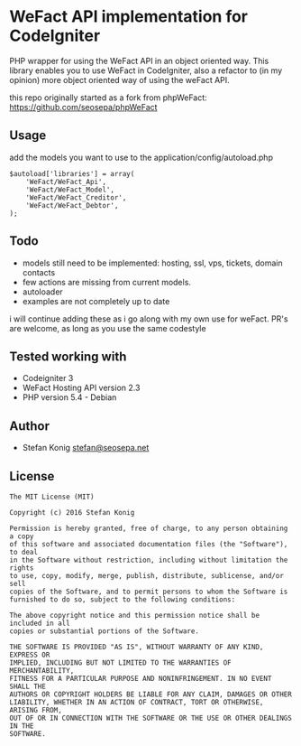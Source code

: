 WeFact API implementation for CodeIgniter
==============
PHP wrapper for using the WeFact API in an object oriented way.
This library enables you to use WeFact in CodeIgniter, also a refactor to (in my opinion)
more object oriented way of using the weFact API.

this repo originally started as a fork from phpWeFact: https://github.com/seosepa/phpWeFact

Usage
------
add the models you want to use to the application/config/autoload.php

```
$autoload['libraries'] = array(
    'WeFact/WeFact_Api',
    'WeFact/WeFact_Model',
    'WeFact/WeFact_Creditor',
    'WeFact/WeFact_Debtor',
);
```

Todo
------
* models still need to be implemented: hosting, ssl, vps, tickets, domain contacts
* few actions are missing from current models.
* autoloader
* examples are not completely up to date

i will continue adding these as i go along with my own use for weFact. PR's are welcome, as long as you use the same codestyle


Tested working with
------
* Codeigniter 3
* WeFact Hosting API version 2.3
* PHP version 5.4 - Debian

Author
-------

* Stefan Konig <stefan@seosepa.net>

License
-------
```
The MIT License (MIT)

Copyright (c) 2016 Stefan Konig

Permission is hereby granted, free of charge, to any person obtaining a copy
of this software and associated documentation files (the "Software"), to deal
in the Software without restriction, including without limitation the rights
to use, copy, modify, merge, publish, distribute, sublicense, and/or sell
copies of the Software, and to permit persons to whom the Software is
furnished to do so, subject to the following conditions:

The above copyright notice and this permission notice shall be included in all
copies or substantial portions of the Software.

THE SOFTWARE IS PROVIDED "AS IS", WITHOUT WARRANTY OF ANY KIND, EXPRESS OR
IMPLIED, INCLUDING BUT NOT LIMITED TO THE WARRANTIES OF MERCHANTABILITY,
FITNESS FOR A PARTICULAR PURPOSE AND NONINFRINGEMENT. IN NO EVENT SHALL THE
AUTHORS OR COPYRIGHT HOLDERS BE LIABLE FOR ANY CLAIM, DAMAGES OR OTHER
LIABILITY, WHETHER IN AN ACTION OF CONTRACT, TORT OR OTHERWISE, ARISING FROM,
OUT OF OR IN CONNECTION WITH THE SOFTWARE OR THE USE OR OTHER DEALINGS IN THE
SOFTWARE.
```
